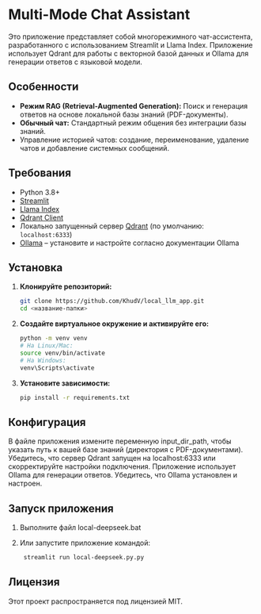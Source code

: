 # Multi-Mode Chat Assistant

Это приложение представляет собой многорежимного чат-ассистента, разработанного с использованием Streamlit и Llama Index. Приложение использует Qdrant для работы с векторной базой данных и Ollama для генерации ответов с языковой модели.

## Особенности

- **Режим RAG (Retrieval-Augmented Generation):** Поиск и генерация ответов на основе локальной базы знаний (PDF-документы).
- **Обычный чат:** Стандартный режим общения без интеграции базы знаний.
- Управление историей чатов: создание, переименование, удаление чатов и добавление системных сообщений.

## Требования

- Python 3.8+
- [Streamlit](https://streamlit.io/)
- [Llama Index](https://github.com/jerryjliu/llama_index)
- [Qdrant Client](https://github.com/qdrant/qdrant_client)
- Локально запущенный сервер [Qdrant](https://qdrant.tech/) (по умолчанию: `localhost:6333`)
- [Ollama](https://ollama.ai/) – установите и настройте согласно документации Ollama

## Установка

1. **Клонируйте репозиторий:**

   ```bash
   git clone https://github.com/KhudV/local_llm_app.git
   cd <название-папки>
   ```
2. **Создайте виртуальное окружение и активируйте его:**

    ```bash
    python -m venv venv
    # На Linux/Mac:
    source venv/bin/activate
    # На Windows:
    venv\Scripts\activate
    ```
3. **Установите зависимости:**

    ```bash
    pip install -r requirements.txt
    ```
## Конфигурация
В файле приложения измените переменную input_dir_path, чтобы указать путь к вашей базе знаний (директория с PDF-документами).
Убедитесь, что сервер Qdrant запущен на localhost:6333 или скорректируйте настройки подключения.
Приложение использует Ollama для генерации ответов. Убедитесь, что Ollama установлен и настроен.
## Запуск приложения
1. Выполните файл local-deepseek.bat

2. Или запустите приложение командой:
   ```bash
    streamlit run local-deepseek.py.py
   ```
## Лицензия
Этот проект распространяется под лицензией MIT.
